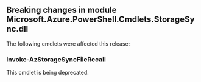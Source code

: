 ## Breaking changes in module Microsoft.Azure.PowerShell.Cmdlets.StorageSync.dll

 The following cmdlets were affected this release:

### **Invoke-AzStorageSyncFileRecall**
This cmdlet is being deprecated.